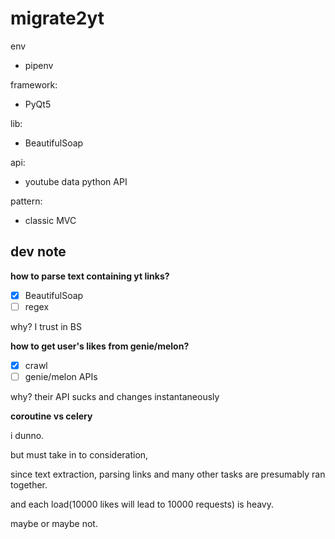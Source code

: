 # migrate2yt

env
* pipenv

framework:
* PyQt5

lib:
* BeautifulSoap

api:
* youtube data python API

pattern:
* classic MVC

## dev note

**how to parse text containing yt links?**

- [x] BeautifulSoap
- [ ] regex

why? I trust in BS

**how to get user's likes from genie/melon?**

- [x] crawl
- [ ] genie/melon APIs

why? their API sucks and changes instantaneously

**coroutine vs celery**

i dunno.

but must take in to consideration, 

since text extraction, parsing links and many other tasks are presumably ran together.

and each load(10000 likes will lead to 10000 requests) is heavy.

maybe or maybe not.

